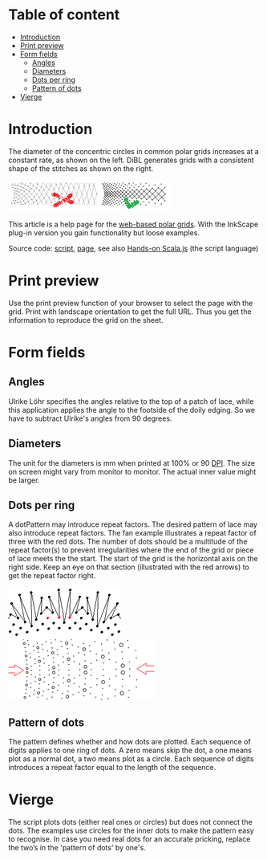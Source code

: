 # Table of content
* [Introduction](#introduction)
* [Print preview](#print-preview)
* [Form fields](#form-fields)
  * [Angles](#angles)
  * [Diameters](#diameters)
  * [Dots per ring](#dots-per-ring)
  * [Pattern of dots](#pattern-of-dots)
* [Vierge](#Vierge)


# Introduction

The diameter of the concentric circles in common polar grids increases at a constant rate, as shown on the left. DiBL generates grids with a consistent shape of the stitches as shown on the right.

![images/compared.png](images/compared.png)

This article is a help page for the [web-based polar grids](index).
With the InkScape plug-in version you gain functionality but loose examples.

Source code: [script], [page], see also [Hands-on Scala.js](https://lihaoyi.github.io/hands-on-scala-js/#GettingStarted) (the script language)

[script]: https://github.com/d-bl/polar-grids/tree/master/src/main/scala/dibl
[page]: https://github.com/d-bl/polar-grids/tree/master/docs/index.html


# Print preview

Use the print preview function of your browser to select the page with the grid. Print with landscape orientation to get the full URL. Thus you get the information to reproduce the grid on the sheet.


# Form fields

## Angles

Ulrike Löhr specifies the angles relative to the top of a patch of lace, while this application applies the angle to the footside of the doily edging. So we have to subtract Ulrike's angles from 90 degrees.


## Diameters

The unit for the diameters is mm when printed at 100% or 90 [DPI]. The size on screen might vary from monitor to monitor. The actual inner value might be larger.

[DPI]: https://en.wikipedia.org/wiki/Dots_per_inch


## Dots per ring

A dotPattern may introduce repeat factors. The desired pattern of lace may also introduce repeat factors. The fan example illustrates a repeat factor of three with the red dots. The number of dots should be a multitude of the repeat factor(s) to prevent irregularities where the end of the grid or piece of lace meets the the start. The start of the grid is the horizontal axis on the right side. Keep an eye on that section (illustrated with the red arrows) to get the repeat factor right.

![images/fan.png](images/fan.png)
![images/irregular.png](images/irregular.png)


## Pattern of dots

The pattern defines whether and how dots are plotted. Each sequence of digits applies to one ring of dots. A zero means skip the dot, a one means plot as a normal dot, a two means plot as a circle. Each sequence of digits introduces a repeat factor equal to the length of the sequence.

# Vierge

The script plots dots (either real ones or circles) but does not connect the dots. The examples use circles for the inner dots to make the pattern easy to recognise. In case you need real dots for an accurate pricking, replace the two’s in the 'pattern of dots' by one's.

